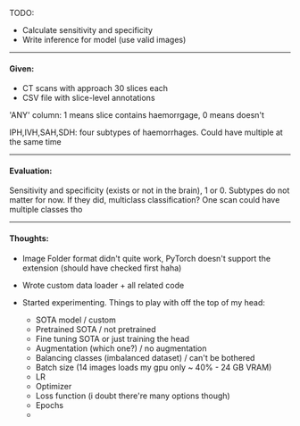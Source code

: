 TODO: 

- Calculate sensitivity and specificity
- Write inference for model (use valid images)

---

#### Given:

- CT scans with approach 30 slices each
- CSV file with slice-level annotations

'ANY' column: 1 means slice contains haemorrgage, 0 means doesn't

IPH,IVH,SAH,SDH: four subtypes of haemorrhages. Could have multiple at the same time

---

#### Evaluation:

Sensitivity and specificity (exists or not in the brain), 1 or 0. Subtypes do not
matter for now. If they did, multiclass classification? One scan could have multiple classes tho

---

#### Thoughts:

- Image Folder format didn't quite work, PyTorch doesn't support the extension
(should have checked first haha)

- Wrote custom data loader + all related code

- Started experimenting. Things to play with off the top of my head:

    - SOTA model / custom
    - Pretrained SOTA / not pretrained 
    - Fine tuning SOTA or just training the head
    - Augmentation (which one?) / no augmentation
    - Balancing classes (imbalanced dataset) / can't be bothered
    - Batch size (14 images loads my gpu only ~ 40% - 24 GB VRAM)
    - LR
    - Optimizer
    - Loss function (i doubt there're many options though)
    - Epochs
    - 